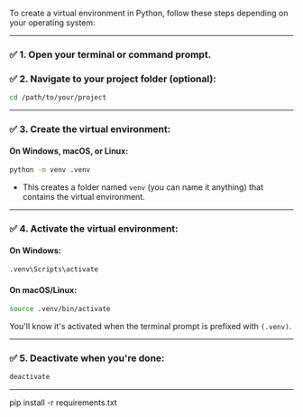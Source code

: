 To create a virtual environment in Python, follow these steps depending on your operating system:

---

### ✅ **1. Open your terminal or command prompt.**

### ✅ **2. Navigate to your project folder** (optional):

```bash
cd /path/to/your/project
```

---

### ✅ **3. Create the virtual environment:**

#### On **Windows**, **macOS**, or **Linux**:

```bash
python -m venv .venv
```

* This creates a folder named `venv` (you can name it anything) that contains the virtual environment.

---

### ✅ **4. Activate the virtual environment:**

#### On **Windows**:

```bash
.venv\Scripts\activate
```

#### On **macOS/Linux**:

```bash
source .venv/bin/activate
```

You'll know it's activated when the terminal prompt is prefixed with `(.venv)`.

---

### ✅ **5. Deactivate when you're done:**

```bash
deactivate
```

---
pip install -r requirements.txt


